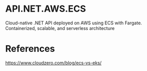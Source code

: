 # API.NET.AWS.ECS
Cloud-native .NET API deployed on AWS using ECS with Fargate. Containerized, scalable, and serverless architecture


# References
https://www.cloudzero.com/blog/ecs-vs-eks/
